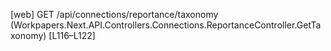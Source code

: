 [web] GET /api/connections/reportance/taxonomy  (Workpapers.Next.API.Controllers.Connections.ReportanceController.GetTaxonomy)  [L116–L122]

